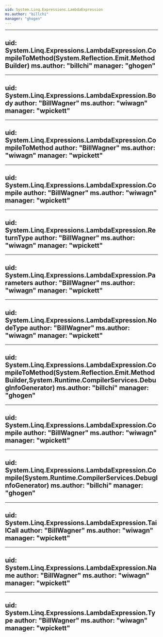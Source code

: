 ```yaml
---
uid: System.Linq.Expressions.LambdaExpression
ms.author: "billchi"
manager: "ghogen"
---
```


---
uid: System.Linq.Expressions.LambdaExpression.CompileToMethod(System.Reflection.Emit.MethodBuilder)
ms.author: "billchi"
manager: "ghogen"
---

---
uid: System.Linq.Expressions.LambdaExpression.Body
author: "BillWagner"
ms.author: "wiwagn"
manager: "wpickett"
---

---
uid: System.Linq.Expressions.LambdaExpression.CompileToMethod
author: "BillWagner"
ms.author: "wiwagn"
manager: "wpickett"
---

---
uid: System.Linq.Expressions.LambdaExpression.Compile
author: "BillWagner"
ms.author: "wiwagn"
manager: "wpickett"
---

---
uid: System.Linq.Expressions.LambdaExpression.ReturnType
author: "BillWagner"
ms.author: "wiwagn"
manager: "wpickett"
---

---
uid: System.Linq.Expressions.LambdaExpression.Parameters
author: "BillWagner"
ms.author: "wiwagn"
manager: "wpickett"
---

---
uid: System.Linq.Expressions.LambdaExpression.NodeType
author: "BillWagner"
ms.author: "wiwagn"
manager: "wpickett"
---

---
uid: System.Linq.Expressions.LambdaExpression.CompileToMethod(System.Reflection.Emit.MethodBuilder,System.Runtime.CompilerServices.DebugInfoGenerator)
ms.author: "billchi"
manager: "ghogen"
---

---
uid: System.Linq.Expressions.LambdaExpression.Compile
author: "BillWagner"
ms.author: "wiwagn"
manager: "wpickett"
---

---
uid: System.Linq.Expressions.LambdaExpression.Compile(System.Runtime.CompilerServices.DebugInfoGenerator)
ms.author: "billchi"
manager: "ghogen"
---

---
uid: System.Linq.Expressions.LambdaExpression.TailCall
author: "BillWagner"
ms.author: "wiwagn"
manager: "wpickett"
---

---
uid: System.Linq.Expressions.LambdaExpression.Name
author: "BillWagner"
ms.author: "wiwagn"
manager: "wpickett"
---

---
uid: System.Linq.Expressions.LambdaExpression.Type
author: "BillWagner"
ms.author: "wiwagn"
manager: "wpickett"
---
